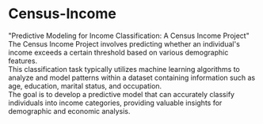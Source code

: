 # Census-Income

"Predictive Modeling for Income Classification: A Census Income Project"
<br>
The Census Income Project involves predicting whether an individual's income exceeds a certain threshold based on various demographic features.
<br>
This classification task typically utilizes machine learning algorithms to analyze and model patterns within a dataset containing information such as age, education, marital status, and occupation. 
<br>
The goal is to develop a predictive model that can accurately classify individuals into income categories, providing valuable insights for demographic and economic analysis.
